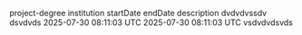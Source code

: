 project-degree	institution	startDate	endDate	description
dvdvdvssdv	dsvdvds	2025-07-30 08:11:03 UTC	2025-07-30 08:11:03 UTC	v﻿sdvdvdsvds
